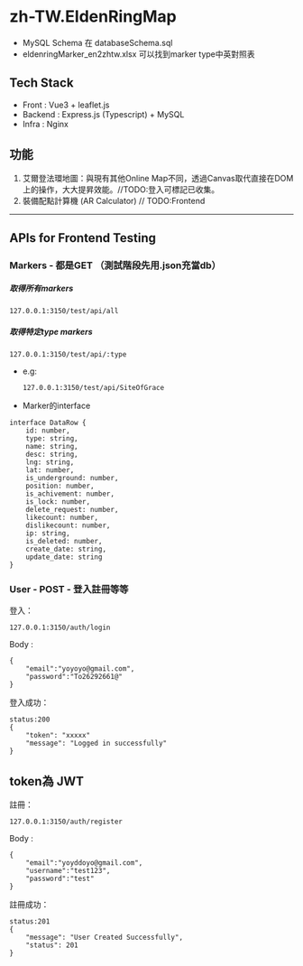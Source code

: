 # zh-TW.EldenRingMap

- MySQL Schema 在 databaseSchema.sql
- eldenringMarker_en2zhtw.xlsx 可以找到marker type中英對照表


## Tech Stack
- Front : Vue3 + leaflet.js
- Backend : Express.js (Typescript) + MySQL
- Infra : Nginx

## 功能
1. 艾爾登法環地圖：與現有其他Online Map不同，透過Canvas取代直接在DOM上的操作，大大提昇效能。//TODO:登入可標記已收集。 
2. 裝備配點計算機 (AR Calculator) // TODO:Frontend

<hr/>

## APIs for Frontend Testing
### Markers - 都是GET （測試階段先用.json充當db）
##### 取得所有markers
```
127.0.0.1:3150/test/api/all
```

##### 取得特定type markers
```
127.0.0.1:3150/test/api/:type
```
  - e.g:
    ```
    127.0.0.1:3150/test/api/SiteOfGrace
    ```


- Marker的interface
```
interface DataRow {
    id: number,
    type: string,
    name: string,
    desc: string,
    lng: string,
    lat: number,
    is_underground: number,
    position: number,
    is_achivement: number,
    is_lock: number,
    delete_request: number,
    likecount: number,
    dislikecount: number,
    ip: string,
    is_deleted: number,
    create_date: string,
    update_date: string
}
```

### User - POST - 登入註冊等等
登入：
```
127.0.0.1:3150/auth/login
```
Body : 
```
{
    "email":"yoyoyo@gmail.com",
    "password":"To26292661@"
}
```
登入成功：
```
status:200
{
    "token": "xxxxx"
    "message": "Logged in successfully"
}
```
token為 JWT
--------------------
註冊：
```
127.0.0.1:3150/auth/register
```
Body : 
```
{
    "email":"yoyddoyo@gmail.com",
    "username":"test123",
    "password":"test"
}
```
註冊成功：
```
status:201
{
    "message": "User Created Successfully",
    "status": 201
}
```
